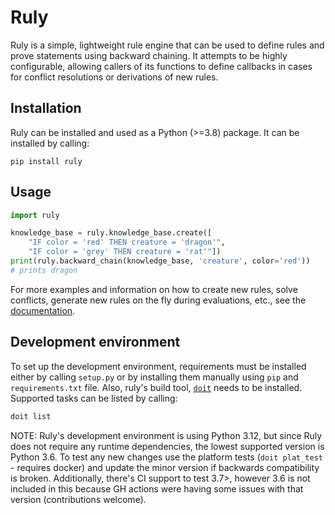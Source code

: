 # Ruly

Ruly is a simple, lightweight rule engine that can be used to define rules and
prove statements using backward chaining. It attempts to be highly configurable,
allowing callers of its functions to define callbacks in cases for conflict
resolutions or derivations of new rules.

## Installation

Ruly can be installed and used as a Python (>=3.8) package. It can be installed by
calling:

```
pip install ruly
```

## Usage

```python
import ruly

knowledge_base = ruly.knowledge_base.create([
    "IF color = 'red' THEN creature = 'dragon'",
    "IF color = 'grey' THEN creature = 'rat'"])
print(ruly.backward_chain(knowledge_base, 'creature', color='red'))
# prints dragon
```

For more examples and information on how to create new rules, solve conflicts,
generate new rules on the fly during evaluations, etc., see the
[documentation](https://ruly.readthedocs.io).

## Development environment

To set up the development environment, requirements must be installed either by
calling `setup.py` or by installing them manually using `pip` and
`requirements.txt` file. Also, ruly's build tool, [`doit`](https://pydoit.org/)
needs to be installed. Supported tasks can be listed by calling:

```bash
doit list
```

NOTE: Ruly's development environment is using Python 3.12, but since Ruly does
not require any runtime dependencies, the lowest supported version is Python
3.6. To test any new changes use the platform tests
(`doit plat_test` - requires docker) and update the minor version if backwards
compatibility is broken. Additionally, there's CI support to test 3.7>, however
3.6 is not included in this because GH actions were having some issues with
that version (contributions welcome).
